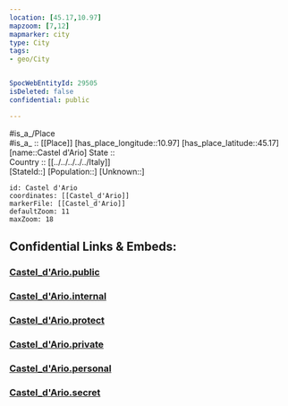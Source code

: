 ```yaml
---
location: [45.17,10.97] 
mapzoom: [7,12] 
mapmarker: city 
type: City
tags:
- geo/City


SpocWebEntityId: 29505
isDeleted: false
confidential: public

---
```

#is_a_/Place  
#is_a_ :: [[Place]] 
[has_place_longitude::10.97] 
[has_place_latitude::45.17] 
[name::Castel d'Ario] 
State ::  
Country :: [[../../../../../Italy]]  
[StateId::] 
[Population::] 
[Unknown::] 


```leaflet
id: Castel d'Ario
coordinates: [[Castel_d'Ario]] 
markerFile: [[Castel_d'Ario]] 
defaultZoom: 11 
maxZoom: 18
```


## Confidential Links & Embeds: 

### [Castel_d'Ario.public](/_public/\Earth\Continent\Europe\Europe~South\Italy\regions~Italy\Lombardy\Mantova.Province\CityCastel_d'Ario.public.md) 

### [Castel_d'Ario.internal](/_internal/\Earth\Continent\Europe\Europe~South\Italy\regions~Italy\Lombardy\Mantova.Province\CityCastel_d'Ario.internal.md) 

### [Castel_d'Ario.protect](/_protect/\Earth\Continent\Europe\Europe~South\Italy\regions~Italy\Lombardy\Mantova.Province\CityCastel_d'Ario.protect.md) 

### [Castel_d'Ario.private](/_private/\Earth\Continent\Europe\Europe~South\Italy\regions~Italy\Lombardy\Mantova.Province\CityCastel_d'Ario.private.md) 

### [Castel_d'Ario.personal](/_personal/\Earth\Continent\Europe\Europe~South\Italy\regions~Italy\Lombardy\Mantova.Province\CityCastel_d'Ario.personal.md) 

### [Castel_d'Ario.secret](/_secret/\Earth\Continent\Europe\Europe~South\Italy\regions~Italy\Lombardy\Mantova.Province\CityCastel_d'Ario.secret.md)

